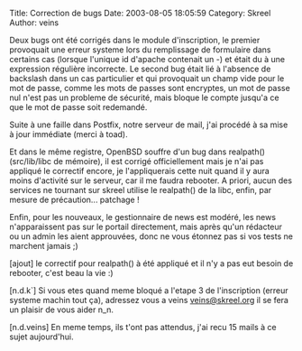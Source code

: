 Title: Correction de bugs
Date: 2003-08-05 18:05:59
Category: Skreel
Author: veins

Deux bugs ont été corrigés dans le module d'inscription, le premier provoquait une erreur systeme lors du remplissage de formulaire dans certains cas (lorsque l'unique id d'apache contenait un -) et était du à une expression régulière incorrecte.
Le second bug était lié à l'absence de backslash dans un cas particulier et qui provoquait un champ vide pour le mot de passe, comme les mots de passes sont encryptes, un mot de passe nul n'est pas un probleme de sécurité, mais bloque le compte jusqu'a ce que le mot de passe soit redemandé.

Suite à une faille dans Postfix, notre serveur de mail, j'ai procédé à sa mise à jour immédiate (merci à toad).

Et dans le même registre, OpenBSD souffre d'un bug dans realpath() (src/lib/libc de mémoire), il est corrigé officiellement mais je n'ai pas appliqué le correctif encore, je l'appliquerais cette nuit quand il y aura moins d'activité sur le serveur, car il me faudra rebooter. A priori, aucun des services ne tournant sur skreel utilise le realpath() de la libc, enfin, par mesure de précaution... patchage !

Enfin, pour les nouveaux, le gestionnaire de news est modéré, les news n'apparaissent pas sur le portail directement, mais après qu'un rédacteur ou un admin les aient approuvées, donc ne vous étonnez pas si vos tests ne marchent jamais  ;)

[ajout]
le correctif pour realpath() à été appliqué et il n'y a pas eut besoin de rebooter, c'est beau la vie :)


[n.d.k`]
Si vous etes quand meme bloqué a l'etape 3 de l'inscription (erreur systeme machin tout ça), adressez vous a veins [veins@skreel.org](mailto:veins@skreel.org) il se fera un plaisir de vous aider n_n.

[n.d.veins]
En meme temps, ils t'ont pas attendus, j'ai recu 15 mails à ce sujet aujourd'hui.